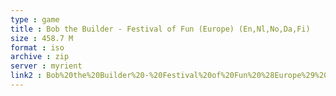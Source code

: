 ```yaml
---
type : game
title : Bob the Builder - Festival of Fun (Europe) (En,Nl,No,Da,Fi)
size : 458.7 M
format : iso
archive : zip
server : myrient
link2 : Bob%20the%20Builder%20-%20Festival%20of%20Fun%20%28Europe%29%20%28En%2CNl%2CNo%2CDa%2CFi%29
---
```

